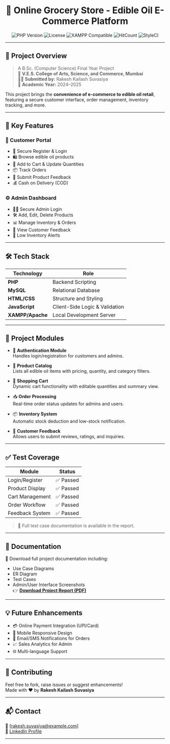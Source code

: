 <h1 align="center">🛒 Online Grocery Store - Edible Oil E-Commerce Platform</h1>

<p align="center">
  <img alt="PHP Version" src="https://img.shields.io/badge/PHP-%3E=5.6-8892BF?style=flat-square&logo=php&logoColor=white" />
  <img alt="License" src="https://img.shields.io/badge/license-MIT-green.svg?style=flat-square">
  <img alt="XAMPP Compatible" src="https://img.shields.io/badge/XAMPP-Compatible-orange?style=flat-square&logo=apache" />
  <img alt="HitCount" src="http://hits.dwyl.com/gaurangkumar/Online-Grocery-Store.svg">
  <img alt="StyleCI" src="https://github.styleci.io/repos/299347824/shield" />
</p>

---

## 📘 Project Overview

> A B.Sc. (Computer Science) Final Year Project  
> 🏫 **V.E.S. College of Arts, Science, and Commerce, Mumbai**  
> 👨‍💻 **Submitted by:** Rakesh Kailash Suvasiya  
> 📅 **Academic Year:** 2024–2025

This project brings the **convenience of e-commerce to edible oil retail**, featuring a secure customer interface, order management, inventory tracking, and more.

---

## 🚀 Key Features

### 👥 Customer Portal
- 🔐 Secure Register & Login
- 🛍️ Browse edible oil products
- 🛒 Add to Cart & Update Quantities
- 📦 Track Orders
- 💬 Submit Product Feedback
- 💰 Cash on Delivery (COD)

### ⚙️ Admin Dashboard
- 🧑‍💼 Secure Admin Login
- 🛠 Add, Edit, Delete Products
- 📊 Manage Inventory & Orders
- 👀 View Customer Feedback
- 🚨 Low Inventory Alerts

---

## 🛠️ Tech Stack

| Technology      | Role                          |
|----------------|-------------------------------|
| **PHP**        | Backend Scripting              |
| **MySQL**      | Relational Database            |
| **HTML/CSS**   | Structure and Styling          |
| **JavaScript** | Client-Side Logic & Validation |
| **XAMPP/Apache** | Local Development Server     |

---

## 📁 Project Modules

- 🔑 **Authentication Module**  
  Handles login/registration for customers and admins.

- 🧴 **Product Catalog**  
  Lists all edible oil items with pricing, quantity, and category filters.

- 🛒 **Shopping Cart**  
  Dynamic cart functionality with editable quantities and summary view.

- 📥 **Order Processing**  
  Real-time order status updates for admins and users.

- 📦 **Inventory System**  
  Automatic stock deduction and low-stock notification.

- 💬 **Customer Feedback**  
  Allows users to submit reviews, ratings, and inquiries.

---

## ✅ Test Coverage

| Module           | Status     |
|------------------|------------|
| Login/Register   | ✅ Passed  |
| Product Display  | ✅ Passed  |
| Cart Management  | ✅ Passed  |
| Order Workflow   | ✅ Passed  |
| Feedback System  | ✅ Passed  |

> 🧪 Full test case documentation is available in the report.

---

## 📄 Documentation

📘 Download full project documentation including:
- Use Case Diagrams
- ER Diagram
- Test Cases
- Admin/User Interface Screenshots  
👉 [**Download Project Report (PDF)**](./Project_Report_2025.pdf)


---

## 💡 Future Enhancements

- 💳 Online Payment Integration (UPI/Card)
- 📱 Mobile Responsive Design
- 🔔 Email/SMS Notifications for Orders
- 📈 Sales Analytics for Admin
- 🌐 Multi-language Support

---

## 🤝 Contributing

Feel free to fork, raise issues or suggest enhancements!  
Made with ❤️ by **Rakesh Kailash Suvasiya**

---

## 📬 Contact

📧 [rakesh.suvasiya@example.com]  
🔗 [LinkedIn Profile](https://www.linkedin.com/in/rakesh-suvasiya-023658248/)

---

